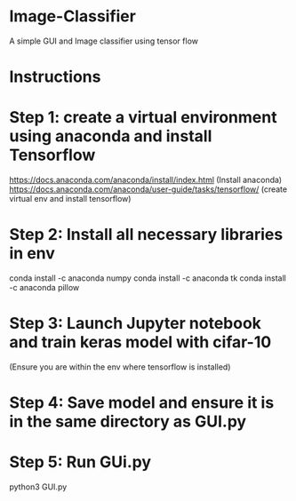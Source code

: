 # Image-Classifier
A simple GUI and Image classifier using tensor flow

# Instructions
# Step 1: create a virtual environment using anaconda and install Tensorflow
https://docs.anaconda.com/anaconda/install/index.html (Install anaconda)
https://docs.anaconda.com/anaconda/user-guide/tasks/tensorflow/ (create virtual env and install tensorflow)
# Step 2: Install all necessary libraries in env
conda install -c anaconda numpy
conda install -c anaconda tk
conda install -c anaconda pillow
# Step 3: Launch Jupyter notebook and train keras model with cifar-10
(Ensure you are within the env where tensorflow is installed)
# Step 4: Save model and ensure it is in the same directory as GUI.py
# Step 5: Run GUi.py
python3 GUI.py
